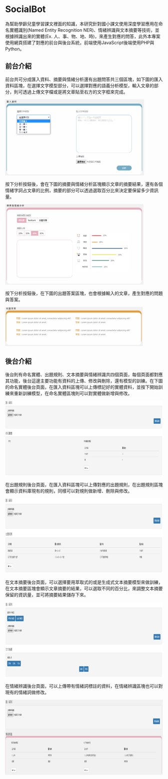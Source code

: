 # SocialBot

為幫助學齡兒童學習課文裡面的知識，本研究針對國小課文使用深度學習應用在命名實體識別(Named Entity Recognition NER)、情緒辨識與文本摘要等技術，並根據辨識出來的實體(Ex. 人、事、物、地、時)，來產生對應的問答，此外本專案使用網頁搭建了對應的前台與後台系統，前端使用JavaScript後端使用PHP與Python。

## 前台介紹
前台共可分成匯入資料、摘要與情緒分析還有出題問答共三個區塊，如下圖的匯入資料區塊，在選擇文字模型部分，可以選擇對應的語義分析模型，輸入文章的部分，則可透過上傳文字檔或是將文章貼至右方的文字框來完成。

<img width="444" height="243" src="/img/前台_匯入資料.png">

按下分析按鈕後，會在下圖的摘要與情緒分析區塊顯示文章的摘要結果，還有各個情緒字詞占文章的比例，摘要的部分可以透過選取百分比來決定要保留多少資訊量。

<img width="442" height="257" src="/img/前台_摘要與情緒分析.jpg">

按下分析按鈕後，在下圖的出題答案區塊，也會根據輸入的文章，產生對應的問題與答案。

<img width="440" height="125" src="/img/前台_出題答案.jpg">

## 後台介紹
後台則有命名實體、出題規則、文本摘要與情緒辨識共四個頁面，每個頁面都對應其功能，後台這邊主要功能有資料的上傳、修改與刪除，還有模型的訓練。在下圖的命名實體後台頁面，在匯入資料區塊可以上傳標記好的實體資料，並按下開始訓練來重新訓練模型，在命名實體區塊則可以對實體做新增與修改。

<img width="946" height="240" src="/img/後台_命名實體.jpg">

在出題規則後台頁面，在匯入資料區塊可以上傳對應的出題規則，在出題規則區塊會顯示資料庫現有的規則，同樣可以對規則做新增、刪除與修改。

<img width="946" height="240" src="/img/後台_出題規則.jpg">

在文本摘要後台頁面，可以選擇要用萃取式的或是生成式文本摘要模型來做訓練，在文本摘要區塊會顯示文章摘要的結果，可以選取不同的百分比，來調整文本摘要保留的資訊量，並可將摘要結果儲存下來。

<img width="946" height="240" src="/img/後台_文本摘要.jpg">

在情緒辨識後台頁面，可以上傳帶有情緒詞標註的資料，在情緒辨識區塊也可以對現有的情緒詞做修改。

<img width="946" height="240" src="/img/後台_情緒辨識.jpg">
